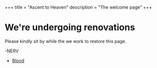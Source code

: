 +++
title = "Ascent to Heaven"
description = "The welcome page"
+++

# We're undergoing renovations

Please kindly sit by while the we work to restore this page.

-NERV

- [Blood](/blood/)
